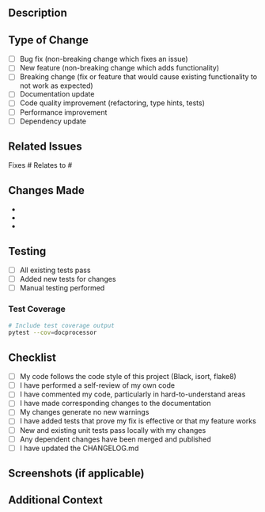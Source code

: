 ## Description

<!-- Provide a brief description of the changes in this PR -->

## Type of Change

<!-- Mark the relevant option with an 'x' -->

- [ ] Bug fix (non-breaking change which fixes an issue)
- [ ] New feature (non-breaking change which adds functionality)
- [ ] Breaking change (fix or feature that would cause existing functionality to not work as expected)
- [ ] Documentation update
- [ ] Code quality improvement (refactoring, type hints, tests)
- [ ] Performance improvement
- [ ] Dependency update

## Related Issues

<!-- Link related issues here using #issue_number -->

Fixes #
Relates to #

## Changes Made

<!-- Provide a detailed list of changes -->

-
-
-

## Testing

<!-- Describe the tests you ran and how to reproduce them -->

- [ ] All existing tests pass
- [ ] Added new tests for changes
- [ ] Manual testing performed

### Test Coverage

```bash
# Include test coverage output
pytest --cov=docprocessor
```

## Checklist

<!-- Mark completed items with an 'x' -->

- [ ] My code follows the code style of this project (Black, isort, flake8)
- [ ] I have performed a self-review of my own code
- [ ] I have commented my code, particularly in hard-to-understand areas
- [ ] I have made corresponding changes to the documentation
- [ ] My changes generate no new warnings
- [ ] I have added tests that prove my fix is effective or that my feature works
- [ ] New and existing unit tests pass locally with my changes
- [ ] Any dependent changes have been merged and published
- [ ] I have updated the CHANGELOG.md

## Screenshots (if applicable)

<!-- Add screenshots to help explain your changes -->

## Additional Context

<!-- Add any other context about the PR here -->
